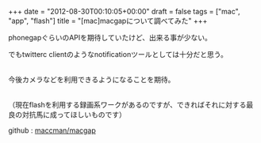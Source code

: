 +++
date = "2012-08-30T00:10:05+00:00"
draft = false
tags = ["mac", "app", "flash"]
title = "[mac]macgapについて調べてみた"
+++
<p>phonegapぐらいのAPIを期待していたけど、出来る事が少ない。</p>&#13;
<p>でもtwitterc clientのようなnotificationツールとしては十分だと思う。</p>&#13;
<p><br />今後カメラなどを利用できるようになることを期待。</p>&#13;
<p><br />（現在flashを利用する録画系ワークがあるのですが、できればそれに対する最良の対抗馬に成ってほしいものです）</p>&#13;
&#13;
<p>github : <a href="https://github.com/maccman/macgap">maccman/macgap</a></p> 